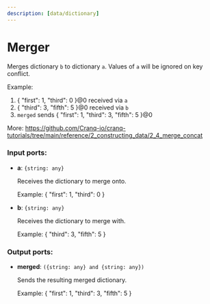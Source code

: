 ```yaml
---
description: [data/dictionary]
---
```


# Merger

Merges dictionary `b` to dictionary `a`. Values of `a` will be ignored on key conflict.

Example:
1. { "first": 1, "third": 0 }@0 received via `a`
2. { "third": 3, "fifth": 5 }@0 received via `b`
3. `merged` sends { "first": 1, "third": 3, "fifth": 5 }@0

More:
https://github.com/Cranq-io/cranq-tutorials/tree/main/reference/2_constructing_data/2_4_merge_concat

### Input ports:

* __a__: `{string: any}`

    Receives the dictionary to merge onto.
    
    Example:
    { "first": 1, "third": 0 }


* __b__: `{string: any}`

    Receives the dictionary to merge with.
    
    Example:
    { "third": 3, "fifth": 5 }

### Output ports:

* __merged__: `({string: any} and {string: any})`

    Sends the resulting merged dictionary.
    
    Example:
    { "first": 1, "third": 3, "fifth": 5 }

